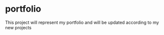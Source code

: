 # portfolio
This project will represent my portfolio and will be updated according to my new projects 
